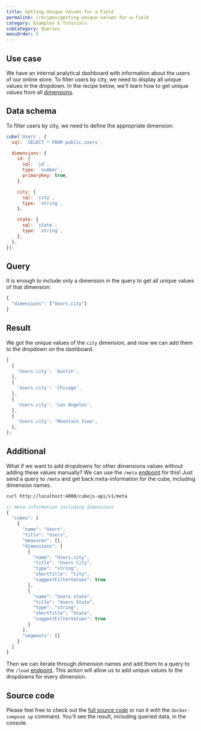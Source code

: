 ```yaml
---
title: Getting Unique Values for a Field
permalink: /recipes/getting-unique-values-for-a-field
category: Examples & Tutorials
subCategory: Queries
menuOrder: 5
---
```


## Use case

We have an internal analytical dashboard with information about the users of our
online store. To filter users by city, we need to display all unique values in
the dropdown. In the recipe below, we'll learn how to get unique values from all
[dimensions](https://cube.dev/docs/schema/reference/dimensions).

## Data schema

To filter users by city, we need to define the appropriate dimension:

```javascript
cube(`Users`, {
  sql: `SELECT * FROM public.users`,

  dimensions: {
    id: {
      sql: `id`,
      type: `number`,
      primaryKey: true,
    },

    city: {
      sql: `city`,
      type: `string`,
    },

    state: {
      sql: `state`,
      type: `string`,
    },
  },
});
```

## Query

It is enough to include only a dimension in the query to get all unique values
of that dimension:

```javascript
{
  "dimensions": ["Users.city"]
}
```

## Result

We got the unique values of the `city` dimension, and now we can add them to the
dropdown on the dashboard.

```javascript
[
  {
    'Users.city': 'Austin',
  },
  {
    'Users.city': 'Chicago',
  },
  {
    'Users.city': 'Los Angeles',
  },
  {
    'Users.city': 'Mountain View',
  },
];
```

## Additional

What if we want to add dropdowns for other dimensions values without adding
these values manually? We can use the `/meta`
[endpoint](https://cube.dev/docs/rest-api#api-reference-v-1-meta) for this! Just
send a query to `/meta` and get back meta-information for the cube, including
dimension names.

```bash
curl http://localhost:4000/cubejs-api/v1/meta
```

```javascript
// meta-information including dimensions
{
  "cubes": [
    {
      "name": "Users",
      "title": "Users",
      "measures": [],
      "dimensions": [
        {
          "name": "Users.city",
          "title": "Users City",
          "type": "string",
          "shortTitle": "City",
          "suggestFilterValues": true
        },
        {
          "name": "Users.state",
          "title": "Users State",
          "type": "string",
          "shortTitle": "State",
          "suggestFilterValues": true
        }
      ],
      "segments": []
    }
  ]
}
```

Then we can iterate through dimension names and add them to a query to the
`/load` [endpoint](https://cube.dev/docs/rest-api#api-reference-v-1-load). This
action will allow us to add unique values to the dropdowns for every dimension.

## Source code

Please feel free to check out the
[full source code](https://github.com/cube-js/cube.js/tree/master/examples/recipes/getting-unique-values-for-a-field)
or run it with the `docker-compose up` command. You'll see the result, including
queried data, in the console.
